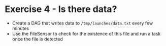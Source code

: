 # Exercise 4 - Is there data?

- Create a DAG that writes data to `/tmp/launches/data.txt` every few minutes
- Use the FileSensor to check for the existence of this file and run a task once the file is detected
